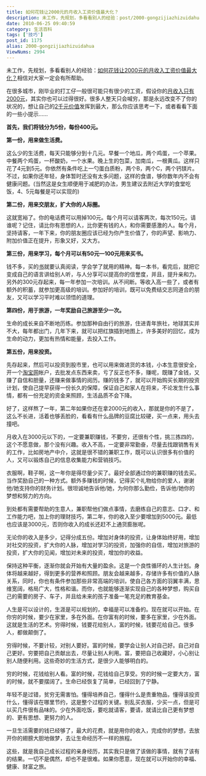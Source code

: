 ```yaml
---
title: 如何花钱让2000元的月收入工资价值最大化？
description: 未工作，先规划，多看看别人的经验：post/2000-gongzijiazhizuidahua.html">如何花钱让2000元的月收入工资价值最大化？相信对大家一定会有所帮助。在很多城市，刚毕业的打工仔一般很可能只有很少的工资，假设你的post/2000-gongzijiazhizuidahua.html">月收入只有2000元，其实你也可以过得很好。很多人整天只会喊穷，那是永远改变不了你的状况的，想让自己的post/2000-gongzijiazhizuidahua.html">2千元价值发挥到最大，那么你应该思考一下，或者看看下面的一些小提示……
date: 2010-06-25 09:40:59
category: 生活百科
tags: ['技巧']
post_id: 1175
alias: 2000-gongzijiazhizuidahua
ViewNums: 2994
---
```


未工作，先规划，多看看别人的经验：[如何花钱让2000元的月收入工资价值最大化？](/blog/2000-gongzijiazhizuidahua)相信对大家一定会有所帮助。

在很多城市，刚毕业的打工仔一般很可能只有很少的工资，假设你的[月收入只有2000元](/blog/2000-gongzijiazhizuidahua)，其实你也可以过得很好。很多人整天只会喊穷，那是永远改变不了你的状况的，想让自己的[2千元价值](/blog/2000-gongzijiazhizuidahua)发挥到最大，那么你应该思考一下，或者看看下面的一些小提示……

**首先，我们将钱分为5份，每份400元。**

**第一份，用来做生活费。**

这么少的生活费，每天只能够分到十几元。早餐一个地瓜，两个鸡蛋，一个苹果。中餐两个鸡蛋，一杯酸奶，一个水果。晚上生的包菜，加南瓜，一根黄瓜。这样只花了4元到5元。你依然有条件吃上一勺蛋白质粉，两个B，两个C，两个钙镁片。不过，如果你还年轻，身体暂时还没有太多问题，这样的食谱，够你数年内不会有健康问题。(当然这是女生顺便用于减肥的办法，男生建议去附近大学的食堂吃饭，4、5元每餐是可以实现的)

**第二份，用来交朋友，扩大你的人际圈。**

这就宽裕了。你的电话费可以用掉100元。每个月可以请客两次，每次150元。请谁呢？记住，请比你有思想的人，比你更有钱的人，和你需要感激的人。每个月，坚持请客，一年下来，你的朋友圈应该已经为你产生价值了，你的声望、影响力、附加价值正在提升，形象又好，又大方。

**第三份，用来学习，每个月可以有50元—100元用来买书。**

钱不多，买的[书](http://www.e-bookz.cn)就要认真阅读，学会学了就用的精神。每一本书，看完后，就把它变成自己的语言讲给别人听，与人分享可以提高你的信誉度，并且，提升亲和力。另外的300元存起来，每一年参加一次培训。从不间断。等收入高一些了，或者有额外的积蓄，就参加更高级的培训。参加好的培训，既可以免费结交志同道合的朋友，又可以学习平时难以领悟的道理。

**第四份，用于旅游，一年奖励自己旅游至少一次。**

生命的成长来自不断地历练。参加那种自由行的旅游，住进青年旅社，地球其实并不大，每年都出门，几年下来，就可以把红旗插到地图上，许多美好的回忆，成为生命的动力，更加有热情和能量，去投入工作。

**第五份，用来投资。**

先存起来，然后可以投资到股市里，也可以用来做进货的本钱，小本生意很安全，开一个[淘宝网](http://www.kanfabao.com)帐户，去批发点东西来卖，亏了反正也不多，赚呢，既赚了金钱，又赚了自信和胆量，还赚来做事情的阅历。赚的钱多了，就可以开始购买长期的投资计划，使自己提早获得一份长久的保障，保证自己和家人在将来，不论发生什么事情，都有一份充足的资金来照顾，生活品质不会下降。

好了，这样熬了一年，第二年如果你还在拿2000元的收入，那就是你的不是了，这么不长进，活着也够丢脸的，看看有什么品牌的豆腐比较硬，买一点来，用头去撞吧。

月收入在3000元以下的，一定要兼职赚钱，不要穷，还很有个性，挑三拣四的，这个不愿意做，那个没有兴趣。收入不高，一定要非常勤奋，尽量去找跟销售有关的工作，比如房地产中介，这就是很不错的兼职工作，既可以认识很多有价值的人，又可以锻炼自己的信息收集能力和营销技巧。

衣服啊，鞋子啊，这一年你是得尽量少买了。最好全部通过你的兼职赚的钱去买。当作奖励自己的一种方式。额外多赚钱的时候，记得买个礼物给你的爱人，谢谢他/她支持你的财务计划。很坦诚地告诉他/她，为何你那么勤俭，告诉他/她你的梦想和努力的方向。

到处都有需要帮助的生意人，兼职帮他们做点事情，去磨练自己的意志、口才、和工作能力吧，加上你的理财技巧，第二年，你的收入至少要增加到5000元。最低也应该是3000元，否则你收入的成长还赶不上通货膨胀呢。

无论你的收入是多少，记得分成五份。增加对身体的投资，让身体始终好用，增加对社交的投资，扩大你的人脉，增加对学习的投资，加强你的自信，增加对旅游的投资，扩大你的见闻，增加对未来的投资，增加你的收益。

保持这种平衡，逐渐你就会开始有大量的盈余。这是一个良性循环的人生计划。身体将越来越好，得到更多的营养和照顾。朋友会越来越多，存储许多有价值的人脉关系，同时，你也有条件参加那些非常高端的培训，使自己各方面的羽翼丰满，思维宽阔，格局广大，性格和谐。而你，也就能够逐渐实现自己的各种梦想，购买自己的需要的房子、车子，并且给未来的孩子准备一笔充足的教育基金。

人生是可以设计的，生涯是可以规划的，幸福是可以准备的。现在就可以开始。在你穷的时候，要少在家里，多在外面。在你富有的时候，要多在家里，少在外面。这就是生活的艺术。穷得时候，钱要花给别人，富的时候，钱要花给自己。很多人，都做颠倒了。

穷得时候，不要计较，对别人要好。富的时候，要学会让别人对自己好。自己对自己更好。穷要把自己贡献出去，尽量让别人利用。富，要把自己收藏好，小心别让别人随便利用。这些奇妙的生活方式，是很少人能够明白的。

穷的时候，花钱给别人看。富的时候，花钱给自己享受。穷的时候一定要大方，富的时候，就不要摆阔了。生命已经恢复了简单，已经回到了宁静。

年轻不是过错，贫穷无需害怕。懂得培养自己，懂得什么是贵重物品，懂得该投资什么，懂得该在哪里节约，这是整个过程的关键。别乱买衣服，少买一点，但是可以买几件很有品味的。少在外面吃饭，要吃就请客，要请，就请比自己更有梦想的、更有思想、更努力的人。

一旦生活需要的钱已经够了，最大的花费，就是用你的收入，完成你的梦想，去放开你的翅膀大胆地做梦，去让生命经历不一样的旅程。

这些，就是我自己成长过程的亲身经历，其实我只是做了该做的事情，就有了该有的结果。一切不是偶然，却也不是很难。如果你愿意，现在就可以开始你的幸福、健康、财富之旅。

